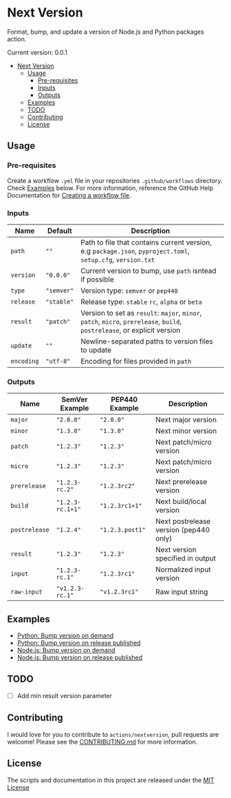 # Next Version

Format, bump, and update a version of Node.js and Python packages action.

Current version: 0.0.1

- [Next Version](#next-version)
  - [Usage](#usage)
    - [Pre-requisites](#pre-requisites)
    - [Inputs](#inputs)
    - [Outputs](#outputs)
  - [Examples](#examples)
  - [TODO](#todo)
  - [Contributing](#contributing)
  - [License](#license)

## Usage
### Pre-requisites
Create a workflow `.yml` file in your repositories `.github/workflows` directory. Check [Examples](#examples) below. For more information, reference the GitHub Help Documentation for [Creating a workflow file](https://help.github.com/en/articles/configuring-a-workflow#creating-a-workflow-file).

### Inputs
| Name | Default | Description |
| - | - | - |
| `path` | `""` | Path to file that contains current version, e.g `package.json`, `pyproject.toml`, `setup.cfg`, `version.txt` |
| `version` | `"0.0.0"` | Current version to bump, use `path` isntead if possible |
| `type` | `"semver"` | Version type: `semver` or `pep440` |
| `release` | `"stable"` | Release type: `stable` `rc`, `alpha` or `beta` |
| `result` | `"patch"` | Version to set as `result`: `major`, `minor`, `patch`, `micro`, `prerelease`, `build`, `postrelease`, or explicit version |
| `update` | `""` | Newline-separated paths to version files to update |
| `encoding` | `"utf-8"` | Encoding for files provided in `path` |

### Outputs
| Name | SemVer Example | PEP440 Example | Description |
| - | - | - | - |
| `major` | `"2.0.0"` | `"2.0.0"` | Next major version |
| `minor` | `"1.3.0"` | `"1.3.0"` | Next minor version |
| `patch` | `"1.2.3"` | `"1.2.3"` | Next patch/micro version |
| `micro` | `"1.2.3"` | `"1.2.3"` | Next patch/micro version |
| `prerelease` | `"1.2.3-rc.2"` | `"1.2.3rc2"` | Next prerelease version |
| `build` | `"1.2.3-rc.1+1"` | `"1.2.3rc1+1"` | Next build/local version |
| `postrelease` | `"1.2.4"` | `"1.2.3.post1"` | Next postrelease version (pep440 only) |
| `result` | `"1.2.3"` | `"1.2.3"` | Next version specified in output |
| `input` | `"1.2.3-rc.1"` | `"1.2.3rc1"` | Normalized input version |
| `raw-input` | `"v1.2.3-rc.1"` | `"v1.2.3rc1"` | Raw input string |


## Examples
- [Python: Bump version on demand](examples/python-on-demand.yml)
- [Python: Bump version on release published](examples/python-on-release-published.yml)
- [Node.js: Bump version on demand](examples/nodejs-on-demand.yml)
- [Node.js: Bump version on release published](examples/pnodejs-on-release-published.yml)

## TODO
- [ ] Add min result version parameter

## Contributing
I would love for you to contribute to `actions/nextversion`, pull requests are welcome! Please see the [CONTRIBUTING.md](CONTRIBUTING.md) for more information.

## License
The scripts and documentation in this project are released under the [MIT License](LICENSE)
